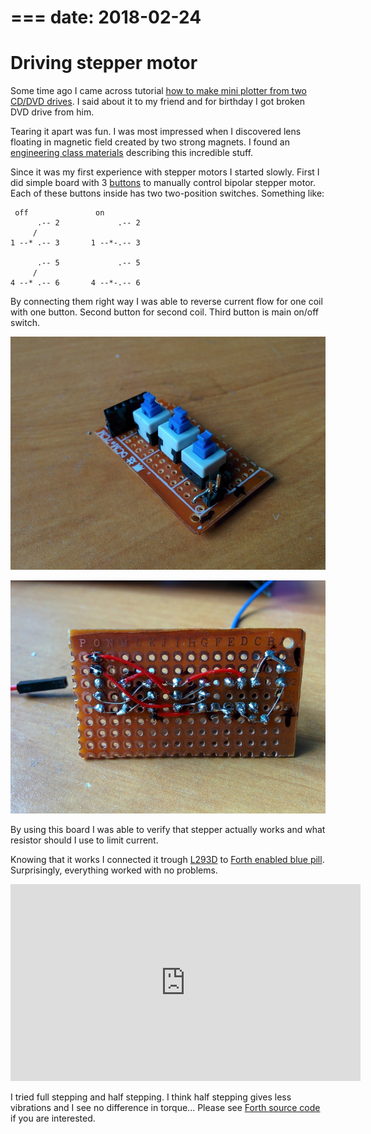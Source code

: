 ===
date: 2018-02-24
===
# Driving stepper motor

Some time ago I came across tutorial [how to make mini plotter from two CD/DVD drives](http://www.instructables.com/id/Arduino-Mini-CNC-Plotter-Machine-from-dvd-drives/).
I said about it to my friend and for birthday I got broken DVD drive from him.

Tearing it apart was fun. I was most impressed when I discovered lens floating in magnetic field created by two strong magnets.
I found an [engineering class materials](http://www.control.lth.se/media/Education/EngineeringProgram/FRTN10/2011/Lec05_DVDplayer_notes2011.pdf) describing this incredible stuff.

Since it was my first experience with stepper motors I started slowly.
First I did simple board with 3 [buttons](https://www.aliexpress.com/item/10pcs-NEW-8X8mm-Blue-Cap-Self-locking-Type-Square-Button-Switch-8-8-mm/32826635282.html?spm=2114.search0104.3.14.7f2bffae2BawFH&ws_ab_test=searchweb0_0,searchweb201602_1_10152_10151_10065_10344_10068_10342_10343_10340_10341_10084_10083_10618_10630_10304_10307_10301_5711211_10313_10059_5722311_10534_100031_10103_10627_10626_10624_10623_10622_10621_10620_5711311_10142,searchweb201603_38,ppcSwitch_3&algo_expid=eb111eaa-9159-42b4-abc8-dd5f4c43b417-2&algo_pvid=eb111eaa-9159-42b4-abc8-dd5f4c43b417&priceBeautifyAB=0) to manually control bipolar stepper motor.
Each of these buttons inside has two two-position switches. Something like:
```
 off               on
      .-- 2             .-- 2
     /
1 --* .-- 3       1 --*-.-- 3

      .-- 5             .-- 5
     /
4 --* .-- 6       4 --*-.-- 6
```
By connecting them right way I was able to reverse current flow for one coil with one button. Second button for second coil. Third button is main on/off switch.

![3 buttons board](002-1.jpg)

![3 buttons board](002-2.jpg)

By using this board I was able to verify that stepper actually works and what resistor should I use to limit current.

Knowing that it works I connected it trough [L293D](http://www.alldatasheet.com/view.jsp?Searchword=L293D) to
[Forth enabled blue pill](http://tomasz-cichocki.pl/t/posts/001-play-with-forth-and-STM32). Surprisingly, everything worked with no problems.

<iframe width="560" height="315" src="https://www.youtube.com/embed/mt8P-PPIaGw" frameborder="0" allow="autoplay; encrypted-media" allowfullscreen></iframe>

I tried full stepping and half stepping. I think half stepping gives less vibrations and I see no difference in torque...
Please see [Forth source code](https://github.com/tocisz/forthplay/tree/master/stepper) if you are interested.
